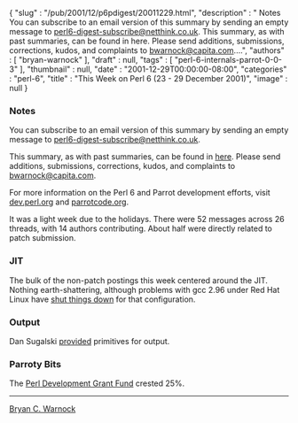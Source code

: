 {
   "slug" : "/pub/2001/12/p6pdigest/20011229.html",
   "description" : " Notes You can subscribe to an email version of this summary by sending an empty message to perl6-digest-subscribe@netthink.co.uk. This summary, as with past summaries, can be found in here. Please send additions, submissions, corrections, kudos, and complaints to bwarnock@capita.com....",
   "authors" : [
      "bryan-warnock"
   ],
   "draft" : null,
   "tags" : [
      "perl-6-internals-parrot-0-0-3"
   ],
   "thumbnail" : null,
   "date" : "2001-12-29T00:00:00-08:00",
   "categories" : "perl-6",
   "title" : "This Week on Perl 6 (23 - 29 December 2001)",
   "image" : null
}



### <span id="Notes">Notes</span>

You can subscribe to an email version of this summary by sending an empty message to <perl6-digest-subscribe@netthink.co.uk>.

This summary, as with past summaries, can be found in [here](http://members.home.com/bcwarno/Perl6/digests/). Please send additions, submissions, corrections, kudos, and complaints to <bwarnock@capita.com>.

For more information on the Perl 6 and Parrot development efforts, visit [dev.perl.org](http://dev.perl.org/perl6/) and [parrotcode.org](http://www.parrotcode.org/).

It was a light week due to the holidays. There were 52 messages across 26 threads, with 14 authors contributing. About half were directly related to patch submission.

### <span id="JIT">JIT</span>

The bulk of the non-patch postings this week centered around the JIT. Nothing earth-shattering, although problems with gcc 2.96 under Red Hat Linux have [shut things down](http://archive.develooper.com/perl6-internals@perl.org/msg07165.html) for that configuration.

### <span id="Output">Output</span>

Dan Sugalski [provided](http://archive.develooper.com/perl6-internals@perl.org/msg07164.html) primitives for output.

### <span id="Parroty_Bits">Parroty Bits</span>

The [Perl Development Grant Fund](http://donate.perl-foundation.org) crested 25%.

------------------------------------------------------------------------

[Bryan C. Warnock](http://members.home.com/bcwarno/Perl6/)
